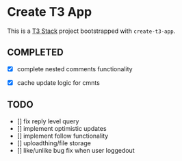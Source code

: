 # Create T3 App

This is a [T3 Stack](https://create.t3.gg/) project bootstrapped with `create-t3-app`.
## COMPLETED
- [x] complete nested comments functionality
- [x] cache update logic for cmnts


## TODO

- [] fix reply level query
- [] implement optimistic updates
- [] implement follow functionality
- [] uploadthing/file storage
- [] like/unlike bug fix when user loggedout